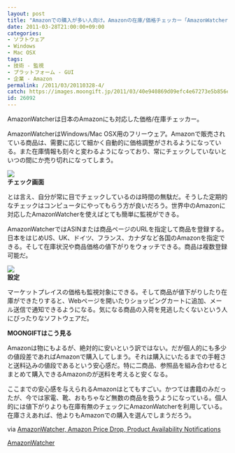 ```yaml
---
layout: post
title: "Amazonでの購入が多い人向け。Amazonの在庫/価格チェッカー「AmazonWatcher」"
date: 2011-03-28T21:00:00+09:00
categories:
- ソフトウェア
- Windows
- Mac OSX
tags: 
- 技術 - 監視
- プラットフォーム - GUI
- 企業 - Amazon
permalink: /2011/03/20110328-4/
catch: https://images.moongift.jp/2011/03/40e940869d09efc4e67273e5b856e3eb.png
id: 26092
---
```

AmazonWatcherは日本のAmazonにも対応した価格/在庫チェッカー。

  

AmazonWatcherはWindows/Mac OSX用のフリーウェア。Amazonで販売されている商品は、需要に応じて細かく自動的に価格調整がされるようになっている。また在庫情報も刻々と変わるようになっており、常にチェックしていないといつの間にか売り切れになってしまう。

  

![](https://images.moongift.jp/2011/03/deec7aefb88773504f113b8ab64d7bff.png)  
**チェック画面**

  

とは言え、自分が常に目でチェックしているのは時間の無駄だ。そうした定期的なチェックはコンピュータにやってもらう方が良いだろう。世界中のAmazonに対応したAmazonWatcherを使えばとても簡単に監視ができる。

  
<!--more-->  

AmazonWatcherではASINまたは商品ページのURLを指定して商品を登録する。日本をはじめUS、UK、ドイツ、フランス、カナダなど各国のAmazonを指定できる。そして在庫状況や商品価格の値下がりをウォッチできる。商品は複数登録可能だ。

  

![](https://images.moongift.jp/2011/03/40e940869d09efc4e67273e5b856e3eb.png)  
**設定**

  

マーケットプレイスの価格も監視対象にできる。そして商品が値下がりしたり在庫ができたりすると、Webページを開いたりショッピングカートに追加、メール送信で通知できるようになる。気になる商品の入荷を見逃したくないという人にぴったりなソフトウェアだ。

  
  
  

**MOONGIFTはこう見る**

  

Amazonは物にもよるが、絶対的に安いという訳ではない。だが個人的にも多少の値段差であればAmazonで購入してしまう。それは購入にいたるまでの手軽さと送料込みの値段であるという安心感だ。特に二商品、参照品を組み合わせるとまとめて購入できるAmazonのが送料を考えると安くなる。

  

ここまでの安心感を与えられるAmazonはとてもすごい。かつては書籍のみだったが、今では家電、靴、おもちゃなど無数の商品を扱うようになっている。個人的には値下がりよりも在庫有無のチェックにAmazonWatcherを利用している。在庫さえあれば、他よりもAmazonでの購入を選んでしまうだろう。

  

via [AmazonWatcher, Amazon Price Drop, Product Availability Notifications](http://www.ghacks.net/2011/03/21/amazonwatcher-amazon-price-drop-product-availability-notifications/)

  

[AmazonWatcher](http://awatcher.net/)

